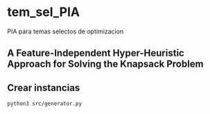 # tem_sel_PIA 

PIA para temas selectos de optimizacion

## A Feature-Independent Hyper-Heuristic Approach for Solving the Knapsack Problem

## Crear instancias

`python3 src/generator.py`
